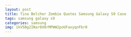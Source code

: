 ```yaml
---
layout: post
title: Tina Belcher Zombie Quotes Samsung Galaxy S9 Case
tags: samsung galaxy s9
categories: samsung
img: 1kV5Bg2INar0X0rMPWW2poUFaxyqnFbr0
---
```

